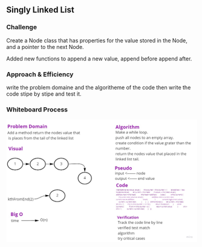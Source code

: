 ## Singly Linked List

### Challenge

Create a Node class that has properties for the value stored in the Node, and a pointer to the next Node.

Added new functions to append a new value, append before append after.

### Approach & Efficiency

write the problem domaine and the algoritheme of the code then write the code stipe by stipe and test it.



### Whiteboard Process

![lab7w](./lab7w.jpg)
